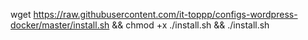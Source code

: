 wget https://raw.githubusercontent.com/it-toppp/configs-wordpress-docker/master/install.sh && chmod +x ./install.sh && ./install.sh
